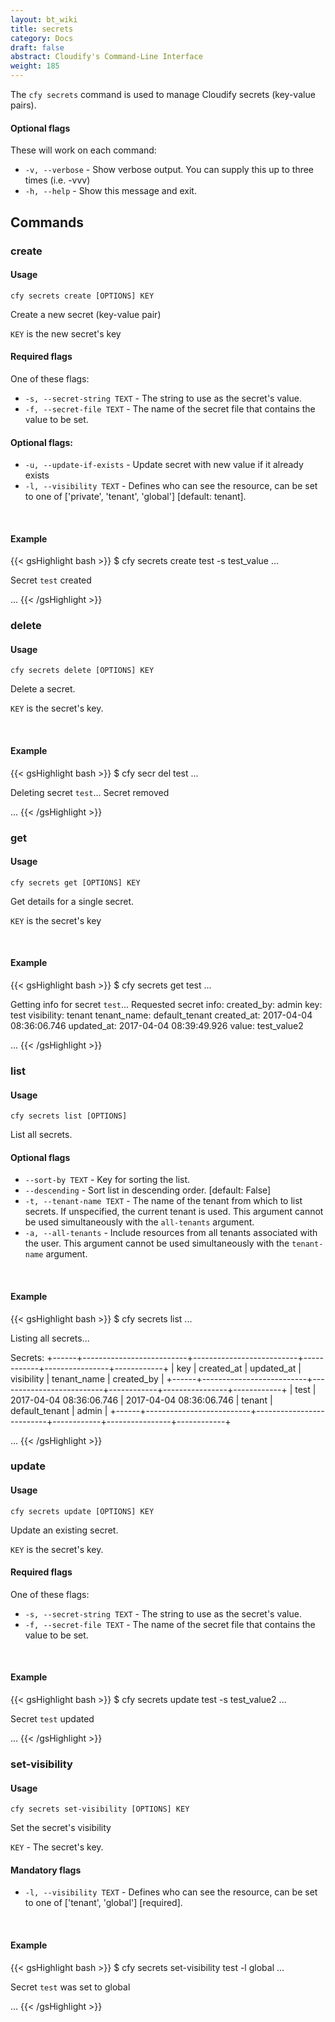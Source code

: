 ```yaml
---
layout: bt_wiki
title: secrets
category: Docs
draft: false
abstract: Cloudify's Command-Line Interface
weight: 185
---
```


The `cfy secrets` command is used to manage Cloudify secrets (key-value pairs). 

#### Optional flags

These will work on each command:

* `-v, --verbose` - Show verbose output. You can supply this up to three times (i.e. -vvv)
* `-h, --help` - Show this message and exit.

## Commands

### create

#### Usage 
`cfy secrets create [OPTIONS] KEY`
 
Create a new secret (key-value pair)

`KEY` is the new secret's key

#### Required flags

One of these flags:

* `-s, --secret-string TEXT` - The string to use as the secret's value.
* `-f, --secret-file TEXT` - The name of the secret file that contains the value to be set.

#### Optional flags:

* `-u, --update-if-exists` - Update secret with new value if it already exists
* `-l, --visibility TEXT` - Defines who can see the resource, can be set to one of ['private', 'tenant', 'global'] [default: tenant].

&nbsp;
#### Example

{{< gsHighlight  bash  >}}
$ cfy secrets create test -s test_value
...

Secret `test` created

...
{{< /gsHighlight >}}

### delete

#### Usage 
`cfy secrets delete [OPTIONS] KEY`

Delete a secret.

`KEY` is the secret's key.

&nbsp;
#### Example

{{< gsHighlight  bash  >}}
$ cfy secr del test
...

Deleting secret `test`...
Secret removed

...
{{< /gsHighlight >}}

### get

#### Usage 
`cfy secrets get [OPTIONS] KEY`

Get details for a single secret.

`KEY` is the secret's key


&nbsp;
#### Example

{{< gsHighlight  bash  >}}
$ cfy secrets get test
...

Getting info for secret `test`...
Requested secret info:
created_by:     admin
key:            test
visibility:     tenant
tenant_name:    default_tenant
created_at:     2017-04-04 08:36:06.746 
updated_at:     2017-04-04 08:39:49.926 
value:          test_value2

...
{{< /gsHighlight >}}

### list

#### Usage 
`cfy secrets list [OPTIONS]`

List all secrets.

#### Optional flags

*  `--sort-by TEXT` - Key for sorting the list.
*  `--descending` - Sort list in descending order. [default: False]
*  `-t, --tenant-name TEXT` -  The name of the tenant from which to list secrets. If unspecified, the current tenant is
                            used. This argument cannot be used simultaneously with the `all-tenants` argument.
*  `-a, --all-tenants` -    Include resources from all tenants associated with
                            the user. This argument cannot be used simultaneously with the `tenant-name` argument.  

&nbsp;
#### Example

{{< gsHighlight  bash  >}}
$ cfy secrets list
...

Listing all secrets...

Secrets:
+------+--------------------------+--------------------------+------------+----------------+------------+
| key  |        created_at        |        updated_at        | visibility |  tenant_name   | created_by |
+------+--------------------------+--------------------------+------------+----------------+------------+
| test | 2017-04-04 08:36:06.746  | 2017-04-04 08:36:06.746  |   tenant   | default_tenant |   admin    |
+------+--------------------------+--------------------------+------------+----------------+------------+

...
{{< /gsHighlight >}}

### update

#### Usage 
`cfy secrets update [OPTIONS] KEY`

Update an existing secret.

`KEY` is the secret's key.

#### Required flags

One of these flags:

* `-s, --secret-string TEXT` - The string to use as the secret's value.
* `-f, --secret-file TEXT` - The name of the secret file that contains the value to be set.


&nbsp;
#### Example

{{< gsHighlight  bash  >}}
$ cfy secrets update test -s test_value2
...

Secret `test` updated

...
{{< /gsHighlight >}}

### set-visibility

#### Usage
`cfy secrets set-visibility [OPTIONS] KEY`

Set the secret's visibility

`KEY` - The secret's key.

#### Mandatory flags

* `-l, --visibility TEXT` - Defines who can see the resource, can be set to one of ['tenant', 'global']  [required].

&nbsp;
#### Example

{{< gsHighlight  bash  >}}
$ cfy secrets set-visibility test -l global
...

Secret `test` was set to global

...
{{< /gsHighlight >}}
